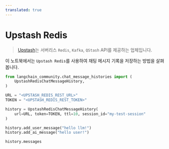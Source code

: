 ```yaml
---
translated: true
---
```


# Upstash Redis

>[Upstash](https://upstash.com/docs/introduction)는 서버리스 `Redis`, `Kafka`, `QStash` API를 제공하는 업체입니다.

이 노트북에서는 `Upstash Redis`를 사용하여 채팅 메시지 기록을 저장하는 방법을 살펴봅니다.

```python
from langchain_community.chat_message_histories import (
    UpstashRedisChatMessageHistory,
)

URL = "<UPSTASH_REDIS_REST_URL>"
TOKEN = "<UPSTASH_REDIS_REST_TOKEN>"

history = UpstashRedisChatMessageHistory(
    url=URL, token=TOKEN, ttl=10, session_id="my-test-session"
)

history.add_user_message("hello llm!")
history.add_ai_message("hello user!")
```

```python
history.messages
```
